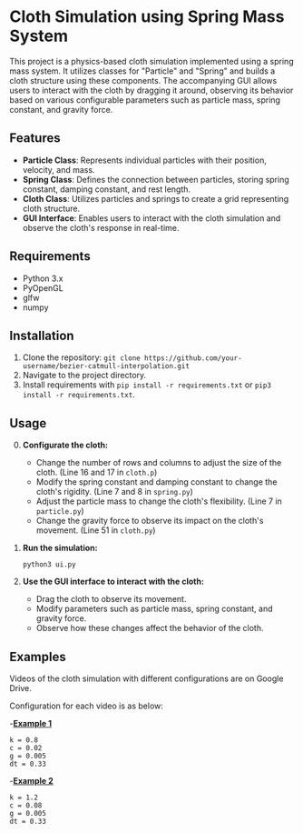 # Cloth Simulation using Spring Mass System

This project is a physics-based cloth simulation implemented using a spring mass system. It utilizes classes for "Particle" and "Spring" and builds a cloth structure using these components. The accompanying GUI allows users to interact with the cloth by dragging it around, observing its behavior based on various configurable parameters such as particle mass, spring constant, and gravity force.

## Features

- **Particle Class**: Represents individual particles with their position, velocity, and mass.
- **Spring Class**: Defines the connection between particles, storing spring constant, damping constant, and rest length.
- **Cloth Class**: Utilizes particles and springs to create a  grid representing cloth structure.
- **GUI Interface**: Enables users to interact with the cloth simulation and observe the cloth's response in real-time.

## Requirements

- Python 3.x
- PyOpenGL
- glfw
- numpy

## Installation

1. Clone the repository: `git clone https://github.com/your-username/bezier-catmull-interpolation.git`
2. Navigate to the project directory.
3. Install requirements with `pip install -r requirements.txt` or `pip3 install -r requirements.txt`.

## Usage
0. **Configurate the cloth:**
   - Change the number of rows and columns to adjust the size of the cloth. (Line 16 and 17 in `cloth.p`)
   - Modify the spring constant and damping constant to change the cloth's rigidity. (Line 7 and 8 in `spring.py`)
   - Adjust the particle mass to change the cloth's flexibility. (Line 7 in `particle.py`)
   - Change the gravity force to observe its impact on the cloth's movement. (Line 51 in `cloth.py`)

1. **Run the simulation:**

    ```
    python3 ui.py
    ```

2. **Use the GUI interface to interact with the cloth:**
   - Drag the cloth to observe its movement.
   - Modify parameters such as particle mass, spring constant, and gravity force.
   - Observe how these changes affect the behavior of the cloth.



## Examples

Videos of the cloth simulation with different configurations are on Google Drive.

Configuration for each video is as below:



-**[Example 1](https://drive.google.com/file/d/1K6d7FgFUokR8fpKoVTQ2RjWLgxKS6-_3/view?usp=sharing)**
```
k = 0.8
c = 0.02
g = 0.005
dt = 0.33
```
-**[Example 2](https://drive.google.com/file/d/1JiLOUhBF4-KltnBbJyFDcDr07HqNQuc0/view)**
```
k = 1.2
c = 0.08
g = 0.005
dt = 0.33
```
